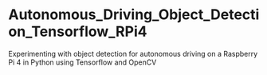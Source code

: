 # Autonomous_Driving_Object_Detection_Tensorflow_RPi4
Experimenting with object detection for autonomous driving on a Raspberry Pi 4 in Python using Tensorflow and OpenCV
